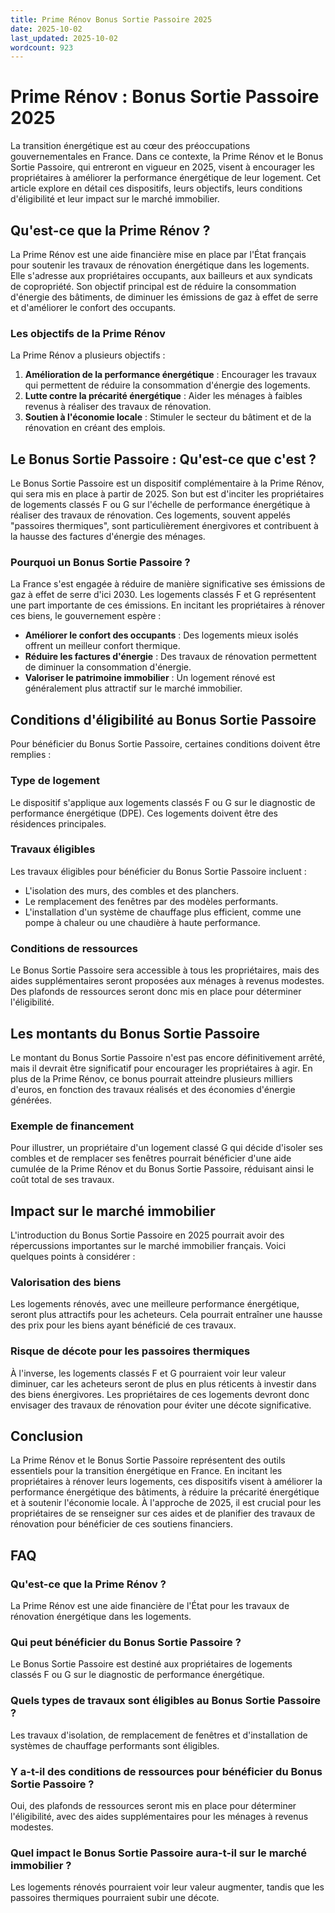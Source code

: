 ```yaml
---
title: Prime Rénov Bonus Sortie Passoire 2025
date: 2025-10-02
last_updated: 2025-10-02
wordcount: 923
---
```


# Prime Rénov : Bonus Sortie Passoire 2025

La transition énergétique est au cœur des préoccupations gouvernementales en France. Dans ce contexte, la Prime Rénov et le Bonus Sortie Passoire, qui entreront en vigueur en 2025, visent à encourager les propriétaires à améliorer la performance énergétique de leur logement. Cet article explore en détail ces dispositifs, leurs objectifs, leurs conditions d'éligibilité et leur impact sur le marché immobilier.

## Qu'est-ce que la Prime Rénov ?

La Prime Rénov est une aide financière mise en place par l'État français pour soutenir les travaux de rénovation énergétique dans les logements. Elle s'adresse aux propriétaires occupants, aux bailleurs et aux syndicats de copropriété. Son objectif principal est de réduire la consommation d'énergie des bâtiments, de diminuer les émissions de gaz à effet de serre et d'améliorer le confort des occupants.

### Les objectifs de la Prime Rénov

La Prime Rénov a plusieurs objectifs :

1. **Amélioration de la performance énergétique** : Encourager les travaux qui permettent de réduire la consommation d'énergie des logements.
2. **Lutte contre la précarité énergétique** : Aider les ménages à faibles revenus à réaliser des travaux de rénovation.
3. **Soutien à l'économie locale** : Stimuler le secteur du bâtiment et de la rénovation en créant des emplois.

## Le Bonus Sortie Passoire : Qu'est-ce que c'est ?

Le Bonus Sortie Passoire est un dispositif complémentaire à la Prime Rénov, qui sera mis en place à partir de 2025. Son but est d'inciter les propriétaires de logements classés F ou G sur l'échelle de performance énergétique à réaliser des travaux de rénovation. Ces logements, souvent appelés "passoires thermiques", sont particulièrement énergivores et contribuent à la hausse des factures d'énergie des ménages.

### Pourquoi un Bonus Sortie Passoire ?

La France s'est engagée à réduire de manière significative ses émissions de gaz à effet de serre d'ici 2030. Les logements classés F et G représentent une part importante de ces émissions. En incitant les propriétaires à rénover ces biens, le gouvernement espère :

- **Améliorer le confort des occupants** : Des logements mieux isolés offrent un meilleur confort thermique.
- **Réduire les factures d'énergie** : Des travaux de rénovation permettent de diminuer la consommation d'énergie.
- **Valoriser le patrimoine immobilier** : Un logement rénové est généralement plus attractif sur le marché immobilier.

## Conditions d'éligibilité au Bonus Sortie Passoire

Pour bénéficier du Bonus Sortie Passoire, certaines conditions doivent être remplies :

### Type de logement

Le dispositif s'applique aux logements classés F ou G sur le diagnostic de performance énergétique (DPE). Ces logements doivent être des résidences principales.

### Travaux éligibles

Les travaux éligibles pour bénéficier du Bonus Sortie Passoire incluent :

- L'isolation des murs, des combles et des planchers.
- Le remplacement des fenêtres par des modèles performants.
- L'installation d'un système de chauffage plus efficient, comme une pompe à chaleur ou une chaudière à haute performance.

### Conditions de ressources

Le Bonus Sortie Passoire sera accessible à tous les propriétaires, mais des aides supplémentaires seront proposées aux ménages à revenus modestes. Des plafonds de ressources seront donc mis en place pour déterminer l'éligibilité.

## Les montants du Bonus Sortie Passoire

Le montant du Bonus Sortie Passoire n'est pas encore définitivement arrêté, mais il devrait être significatif pour encourager les propriétaires à agir. En plus de la Prime Rénov, ce bonus pourrait atteindre plusieurs milliers d'euros, en fonction des travaux réalisés et des économies d'énergie générées.

### Exemple de financement

Pour illustrer, un propriétaire d'un logement classé G qui décide d'isoler ses combles et de remplacer ses fenêtres pourrait bénéficier d'une aide cumulée de la Prime Rénov et du Bonus Sortie Passoire, réduisant ainsi le coût total de ses travaux.

## Impact sur le marché immobilier

L'introduction du Bonus Sortie Passoire en 2025 pourrait avoir des répercussions importantes sur le marché immobilier français. Voici quelques points à considérer :

### Valorisation des biens

Les logements rénovés, avec une meilleure performance énergétique, seront plus attractifs pour les acheteurs. Cela pourrait entraîner une hausse des prix pour les biens ayant bénéficié de ces travaux.

### Risque de décote pour les passoires thermiques

À l'inverse, les logements classés F et G pourraient voir leur valeur diminuer, car les acheteurs seront de plus en plus réticents à investir dans des biens énergivores. Les propriétaires de ces logements devront donc envisager des travaux de rénovation pour éviter une décote significative.

## Conclusion

La Prime Rénov et le Bonus Sortie Passoire représentent des outils essentiels pour la transition énergétique en France. En incitant les propriétaires à rénover leurs logements, ces dispositifs visent à améliorer la performance énergétique des bâtiments, à réduire la précarité énergétique et à soutenir l'économie locale. À l'approche de 2025, il est crucial pour les propriétaires de se renseigner sur ces aides et de planifier des travaux de rénovation pour bénéficier de ces soutiens financiers.

## FAQ

### Qu'est-ce que la Prime Rénov ?

La Prime Rénov est une aide financière de l'État pour les travaux de rénovation énergétique dans les logements.

### Qui peut bénéficier du Bonus Sortie Passoire ?

Le Bonus Sortie Passoire est destiné aux propriétaires de logements classés F ou G sur le diagnostic de performance énergétique.

### Quels types de travaux sont éligibles au Bonus Sortie Passoire ?

Les travaux d'isolation, de remplacement de fenêtres et d'installation de systèmes de chauffage performants sont éligibles.

### Y a-t-il des conditions de ressources pour bénéficier du Bonus Sortie Passoire ?

Oui, des plafonds de ressources seront mis en place pour déterminer l'éligibilité, avec des aides supplémentaires pour les ménages à revenus modestes.

### Quel impact le Bonus Sortie Passoire aura-t-il sur le marché immobilier ?

Les logements rénovés pourraient voir leur valeur augmenter, tandis que les passoires thermiques pourraient subir une décote.